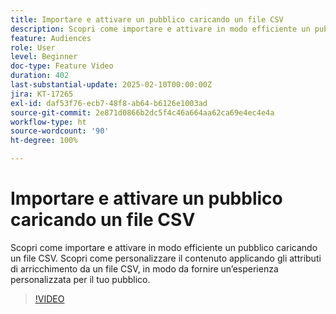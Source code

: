```yaml
---
title: Importare e attivare un pubblico caricando un file CSV
description: Scopri come importare e attivare in modo efficiente un pubblico caricando un file CSV in AJO. Scopri come personalizzare il contenuto applicando gli attributi di arricchimento da un file CSV, in modo da fornire un’esperienza personalizzata per il tuo pubblico.
feature: Audiences
role: User
level: Beginner
doc-type: Feature Video
duration: 402
last-substantial-update: 2025-02-10T00:00:00Z
jira: KT-17265
exl-id: daf53f76-ecb7-48f8-ab64-b6126e1003ad
source-git-commit: 2e871d0866b2dc5f4c46a664aa62ca69e4ec4e4a
workflow-type: ht
source-wordcount: '90'
ht-degree: 100%

---
```


# Importare e attivare un pubblico caricando un file CSV

Scopri come importare e attivare in modo efficiente un pubblico caricando un file CSV. Scopri come personalizzare il contenuto applicando gli attributi di arricchimento da un file CSV, in modo da fornire un’esperienza personalizzata per il tuo pubblico.

>[!VIDEO](https://video.tv.adobe.com/v/3444351/?learn=on&enablevpops&captions=ita)
